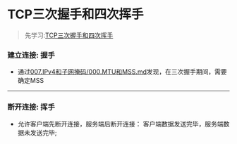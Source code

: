 # TCP三次握手和四次挥手
> 先学习:[TCP三次握手和四次挥手]()

### 建立连接: 握手
+ 通过[007.IPv4和子网掩码/000.MTU和MSS.md](../007.IPv4和子网掩码/000.MTU和MSS.md)发现，在三次握手期间，需要确定MSS

---

### 断开连接: 挥手
+ 允许客户端先断开连接，服务端后断开连接： 客户端数据发送完毕，服务端数据未发送完毕;
